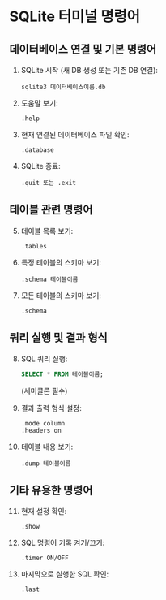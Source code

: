# SQLite 터미널 명령어

## 데이터베이스 연결 및 기본 명령어

1. SQLite 시작 (새 DB 생성 또는 기존 DB 연결):
   ```
   sqlite3 데이터베이스이름.db
   ```

2. 도움말 보기:
   ```
   .help
   ```

3. 현재 연결된 데이터베이스 파일 확인:
   ```
   .database
   ```

4. SQLite 종료:
   ```
   .quit 또는 .exit
   ```

## 테이블 관련 명령어

5. 테이블 목록 보기:
   ```
   .tables
   ```

6. 특정 테이블의 스키마 보기:
   ```
   .schema 테이블이름
   ```

7. 모든 테이블의 스키마 보기:
   ```
   .schema
   ```

## 쿼리 실행 및 결과 형식

8. SQL 쿼리 실행:
   ```sql
   SELECT * FROM 테이블이름;
   ```
   (세미콜론 필수)

9. 결과 출력 형식 설정:
   ```
   .mode column
   .headers on
   ```

10. 테이블 내용 보기:
    ```
    .dump 테이블이름
    ```

## 기타 유용한 명령어

11. 현재 설정 확인:
    ```
    .show
    ```

12. SQL 명령어 기록 켜기/끄기:
    ```
    .timer ON/OFF
    ```

13. 마지막으로 실행한 SQL 확인:
    ```
    .last
    ```